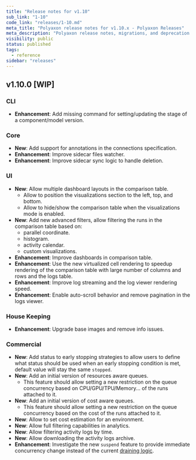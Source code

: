 ```yaml
---
title: "Release notes for v1.10"
sub_link: "1-10"
code_link: "releases/1-10.md"
meta_title: "Polyaxon release notes for v1.10.x - Polyaxon Releases"
meta_description: "Polyaxon release notes, migrations, and deprecation notes for v1.10.x."
visibility: public
status: published
tags:
  - reference
sidebar: "releases"
---
```


## v1.10.0 [WIP]

### CLI

 * **Enhancement**: Add missing command for setting/updating the stage of a component/model version.

### Core

 * **New**: Add support for annotations in the connections specification.
 * **Enhancement**: Improve sidecar files watcher.
 * **Enhancement**: Improve sidecar sync logic to handle deletion.

### UI

 * **New**: Allow multiple dashboard layouts in the comparison table.
   * Allow to position the visualizations section to the left, top, and bottom.
   * Allow to hide/show the comparison table when the visualizations mode is enabled.
 * **New**: Add new advanced filters, allow filtering the runs in the comparison table based on:
   * parallel coordinate.
   * histogram.
   * activity calendar.
   * custom visualizations.
 * **Enhancement**: Improve dashboards in comparison table.
 * **Enhancement**: Use the new virtualized cell rendering to speedup rendering of the comparison table with large number of columns and rows and the logs table.
 * **Enhancement**: Improve log streaming and the log viewer rendering speed.
 * **Enhancement**: Enable auto-scroll behavior and remove pagination in the logs viewer. 

### House Keeping

 * **Enhancement**: Upgrade base images and remove info issues.

### Commercial

 * **New**: Add status to early stopping strategies to allow users to define what status should be used when an early stopping condition is met, default value will stay the same `stopped`.
 * **New**: Add an initial version of resources aware queues.
   * This feature should allow setting a new restriction on the queue concurrency based on CPU/GPU/TPU/Memory... of the runs attached to it.
 * **New**: Add an initial version of cost aware queues.
   * This feature should allow setting a new restriction on the queue concurrency based on the cost of the runs attached to it.
 * **New**: Allow to set cost estimation for an environment.
 * **New**: Allow full filtering capabilities in analytics.
 * **New**: Allow filtering activity logs by time.
 * **New**: Allow downloading the activity logs archive.
 * **Enhancement**: Investigate the new `suspend` feature to provide immediate concurrency change instead of the current [draining logic](/faq/How-does-changing-concurrency-work/).
